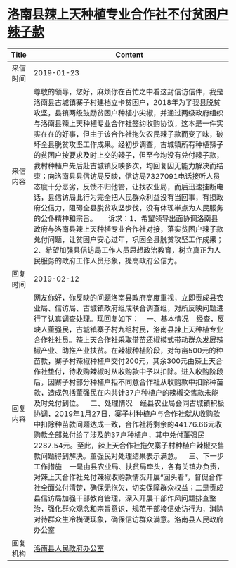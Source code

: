 # <a href="http://www.shangluo.gov.cn/zmhd/ldxxxx.jsp?urltype=leadermail.LeaderMailContentUrl&wbtreeid=1112&leadermailid=5122">洛南县辣上天种植专业合作社不付贫困户辣子款</a>
| Title |                                                                                                                                                                                                                                                                                                                     Content                                                                                                                                                                                                                                                                                                                      |
|:-----:|--------------------------------------------------------------------------------------------------------------------------------------------------------------------------------------------------------------------------------------------------------------------------------------------------------------------------------------------------------------------------------------------------------------------------------------------------------------------------------------------------------------------------------------------------------------------------------------------------------------------------------------------------|
| 来信时间  | 2019-01-23                                                                                                                                                                                                                                                                                                                                                                                                                                                                                                                                                                                                                                       |
| 来信内容  | 尊敬的领导，您好，麻烦你在百忙之中看这封信访信件，我是洛南县古城镇寨子村建档立卡贫困户，2018年为了我县脱贫攻坚，县镇两级鼓励贫困户种植小尖椒，并通过两级政府组织与洛南县辣上天种植专业合作社签约收购协议，这本是一件实实在在的好事，但由于该合作社拖欠农民辣子款而变了味，破坏全县脱贫攻坚工作成果。经初步调查，古城镇所有种植辣子的贫困户按要求及时上交的辣子，但至今均没有兑付辣子款，我村种植户先后赴古城镇反映多次，均回复因无能力解决而结束；向洛南县县信访局反映，信访局7327091电话接听人员态度十分恶劣，反馈不归他管，让找农业局，而后迅速挂断电话，县信访局此行为完全把人民群众利益没有当回事，有损政府公信力，阻碍全县脱贫攻坚步伐，没有体现半点为人民服务的公仆精神和宗旨。      诉求：1、希望领导出面协调洛南县政府与洛南县辣上天种植专业合作社对接，落实贫困户辣子款兑付问题，让贫困户安心过年，巩固全县脱贫攻坚工作成果；2、希望加强县信访局工作人员思想政治教育，树立真正为人民服务的政府工作人员形象，提高政府公信力。                                                                                                                                                                     |
| 回复时间  | 2019-02-12                                                                                                                                                                                                                                                                                                                                                                                                                                                                                                                                                                                                                                       |
| 回复内容  | 网友你好，你反映的问题洛南县政府高度重视，立即责成县农业局、信访局、古城镇政府组成联合调查组，对所反映问题进行了认真调查处理。现回复如下：    一、基本情况    经查，反映人董强民，古城镇寨子村九组村民，洛南县辣上天种植专业合作社社员。辣上天合作社采取借苗还椒模式带动群众发展辣椒产业、助推产业扶贫。在辣椒种植阶段，对每亩500元的种苗款，寨子村辣椒种植户交付200元，其余300元由辣上天合作社垫付，待收购辣椒时从收购款中予以扣除。进入收购阶段后，因寨子村部分种植户拒不同意合作社从收购款中扣除种苗款，造成包括董强民在内共计37户种植户的辣椒交售款未能及时兑付到位。    二、处理情况    经县农业局会同古城镇积极协调，2019年1月27日，寨子村种植户与合作社就从收购款中扣除种苗款问题达成一致，合作社将剩余的44176.66元收购款全部兑付给了涉及的37户种植户，其中兑付董强民2287.54元。至此，辣上天合作社拖欠寨子村种植户辣椒交售款问题得到解决。董强民对处理结果表示满意。    三、下一步工作措施    一是由县农业局、扶贫局牵头，各有关镇办负责，对辣上天合作社兑付辣椒收购款情况开展“回头看”，督促合作社全面兑付清楚，确保无拖欠，切实保障群众权益；二是责成县信访局加强干部教育管理，深入开展干部作风问题排查整治，强化群众观念和宗旨意识，规范干部接信处访行为，消除对待群众生冷横硬现象，确保信访群众满意。洛南县人民政府办公室 |
| 回复机构  | <a href="../../categories/agencies/洛南县人民政府办公室.md">洛南县人民政府办公室</a>                                                                                                                                                                                                                                                                                                                                                                                                                                                                                                                                                                                 |